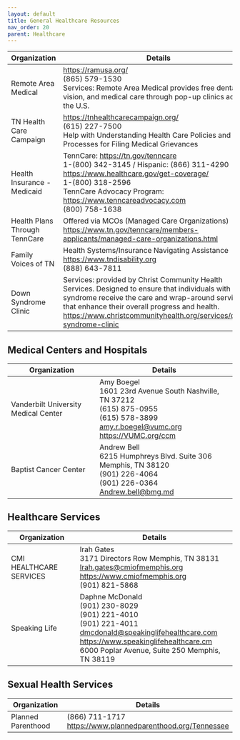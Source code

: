 ```yaml
---
layout: default
title: General Healthcare Resources
nav_order: 20
parent: Healthcare
---
```


| Organization | Details |
|---|---|
| Remote Area Medical | <https://ramusa.org/><br>(865) 579-1530<br>Services: Remote Area Medical provides free dental, vision, and medical care through pop-up clinics across the U.S. |
| TN Health Care Campaign | <https://tnhealthcarecampaign.org/><br>(615) 227-7500<br>Help with Understanding Health Care Policies and Processes for Filing Medical Grievances |
| Health Insurance - Medicaid | TennCare: <https://tn.gov/tenncare><br>1-(800) 342-3145 / Hispanic: (866) 311-4290<br><https://www.healthcare.gov/get-coverage/><br>1-(800) 318-2596<br>TennCare Advocacy Program: <https://www.tenncareadvocacy.com><br>(800) 758-1638 |
| Health Plans Through TennCare | Offered via MCOs (Managed Care Organizations)<br><https://www.tn.gov/tenncare/members-applicants/managed-care-organizations.html> |
| Family Voices of TN | Health Systems/Insurance Navigating Assistance<br><https://www.tndisability.org><br>(888) 643-7811 |
| Down Syndrome Clinic | Services: provided by Christ Community Health Services. Designed to ensure that individuals with Down syndrome receive the care and wrap-around services that enhance their overall progress and health.<br><https://www.christcommunityhealth.org/services/down-syndrome-clinic> |

## Medical Centers and Hospitals

| Organization | Details |
|---|---|
| Vanderbilt University Medical Center | Amy Boegel<br>1601 23rd Avenue South Nashville, TN 37212<br>(615) 875-0955<br>(615) 578-3899<br><amy.r.boegel@vumc.org><br><https://VUMC.org/ccm> |
| Baptist Cancer Center | Andrew Bell<br>6215 Humphreys Blvd. Suite 306 Memphis, TN 38120<br>(901) 226-4064<br>(901) 226-0364<br><Andrew.bell@bmg.md> |

## Healthcare Services

| Organization | Details |
|---|---|
| CMI HEALTHCARE SERVICES | Irah Gates<br>3171 Directors Row Memphis, TN 38131<br><Irah.gates@cmiofmemphis.org><br><https://www.cmiofmemphis.org><br>(901) 821-5868 |
| Speaking Life | Daphne McDonald<br>(901) 230-8029<br>(901) 221-4010<br>(901) 221-4011<br><dmcdonald@speakinglifehealthcare.com><br><https://www.speakinglifehealthcare.cm><br>6000 Poplar Avenue, Suite 250 Memphis, TN 38119 |

## Sexual Health Services

| Organization | Details |
|---|---|
| Planned Parenthood | (866) 711-1717<br><https://www.plannedparenthood.org/Tennessee> |

